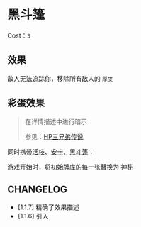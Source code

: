 # 黑斗篷

Cost：`3`

## 效果

敌人无法追踪你，移除所有敌人的 `厚皮`

## 彩蛋效果

> 在详情描述中进行暗示
>
> 参见：[HP三兄弟传说](https://harrypotter.fandom.com/zh/wiki/%E6%AD%BB%E7%A5%9E%E7%9A%84%E4%B8%BB%E4%BA%BA)

同时携带[活枝](活枝.md)、[安卡](安卡.md)、[黑斗篷](黑斗篷.md)：

游戏开始时，将初始牌库的每一张替换为 [神秘](../卡牌组/神秘.md)

## CHANGELOG

- [1.1.7] 精确了效果描述
- [1.1.6] 引入
